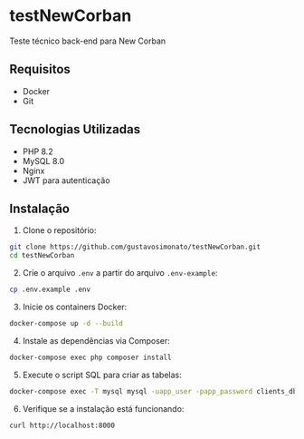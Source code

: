 # testNewCorban
 Teste técnico back-end para New Corban

## Requisitos

- Docker
- Git

## Tecnologias Utilizadas

- PHP 8.2
- MySQL 8.0
- Nginx
- JWT para autenticação

## Instalação

1. Clone o repositório:
```bash
git clone https://github.com/gustavosimonato/testNewCorban.git
cd testNewCorban
```

2. Crie o arquivo `.env` a partir do arquivo `.env-example`:
```bash
cp .env.example .env
```

3. Inicie os containers Docker:
```bash
docker-compose up -d --build
```

4. Instale as dependências via Composer:
```bash
docker-compose exec php composer install
```

5. Execute o script SQL para criar as tabelas:
```bash
docker-compose exec -T mysql mysql -uapp_user -papp_password clients_db < schema.sql
```

6. Verifique se a instalação está funcionando:
```bash
curl http://localhost:8000
```
